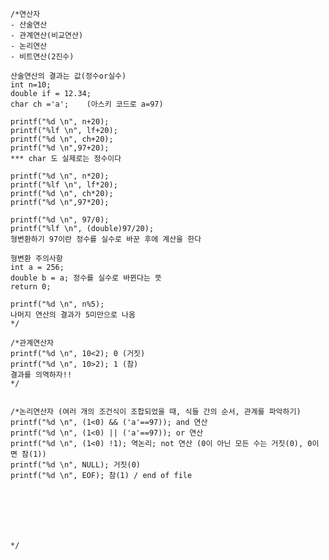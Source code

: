 

	/*연산자
	- 산술연산
	- 관계연산(비교연산)
	- 논리연산
	- 비트연산(2진수)
	
	산술연산의 결과는 값(정수or실수)
	int n=10;
	double if = 12.34;
	char ch ='a';    (아스키 코드로 a=97)

	printf("%d \n", n+20);
	printf("%lf \n", lf+20);
	printf("%d \n", ch+20);
	printf("%d \n",97+20);
	*** char 도 실제로는 정수이다

	printf("%d \n", n*20);
	printf("%lf \n", lf*20);
	printf("%d \n", ch*20);
	printf("%d \n",97*20);

	printf("%d \n", 97/0);
	printf("%lf \n", (double)97/20);
	형변환하기 97이란 정수를 실수로 바꾼 후에 계산을 한다

	형변환 주의사항
	int a = 256;
	double b = a; 정수를 실수로 바뀐다는 뜻
	return 0;

	printf("%d \n", n%5);
	나머지 연산의 결과가 5미만으로 나옴
	*/

	/*관계연산자
	printf("%d \n", 10<2); 0 (거짓)
	printf("%d \n", 10>2); 1 (참)
	결과를 의역하자!!
	*/


	/*논리연산자 (여러 개의 조건식이 조합되었을 때, 식들 간의 순서, 관계를 파악하기)
	printf("%d \n", (1<0) && ('a'==97)); and 연산
	printf("%d \n", (1<0) || ('a'==97)); or 연산
	printf("%d \n", (1<0) !1); 역논리; not 연산 (0이 아닌 모든 수는 거짓(0), 0이면 참(1))
	printf("%d \n", NULL); 거짓(0)
	printf("%d \n", EOF); 참(1) / end of file







	*/
